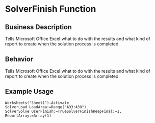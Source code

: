 # SolverFinish Function

## Business Description
Tells Microsoft Office Excel what to do with the results and what kind of report to create when the solution process is completed.

## Behavior
Tells Microsoft Office Excel what to do with the results and what kind of report to create when the solution process is completed.

## Example Usage
```vba
Worksheets("Sheet1").Activate 
SolverLoad LoadArea:=Range("A33:A38") 
SolverSolve UserFinish:=TrueSolverFinishKeepFinal:=1, ReportArray:=Array(1)
```
